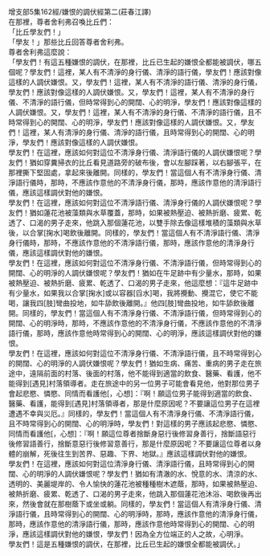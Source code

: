 增支部5集162經/嫌恨的調伏經第二(莊春江譯)  
在那裡，尊者舍利弗召喚比丘們：  
「比丘學友們！」  
「學友！」那些比丘回答尊者舍利弗。  
尊者舍利弗這麼說：  
「學友們！有這五種嫌恨的調伏，在那裡，比丘已生起的嫌恨全都能被調伏，哪五個呢？學友們！這裡，某人有不清淨的身行儀、清淨的語行儀，學友們！應該對像這樣的人調伏嫌恨。又，學友們！這裡，某人有不清淨的語行儀、清淨的身行儀，學友們！應該對像這樣的人調伏嫌恨。又，學友們！這裡，某人有不清淨的身行儀、不清淨的語行儀，但時常得到心的開闊、心的明淨，學友們！應該對像這樣的人調伏嫌恨。又，學友們！這裡，某人有不清淨的身行儀、不清淨的語行儀，且不時常得到心的開闊、心的明淨，學友們！應該對像這樣的人調伏嫌恨。又，學友們！這裡，某人有清淨的身行儀、清淨的語行儀，且時常得到心的開闊、心的明淨，學友們！應該對像這樣的人調伏嫌恨。  
學友們！在這裡，應該如何對這位不清淨身行儀、清淨語行儀的人調伏嫌恨呢？學友們！猶如穿糞掃衣的比丘看見道路旁的破布後，會以左腳踩著，以右腳張平，在那裡撕下堅固處，拿起來後離開。同樣的，學友們！當這個人有不清淨身行儀、清淨語行儀時，那時，不應該作意他的不清淨身行儀，那時，應該作意他的清淨語行儀，應該這樣調伏對他的嫌恨。  
學友們！在這裡，應該如何對這位不清淨語行儀、清淨身行儀的人調伏嫌恨呢？學友們！猶如蓮花池被藻類與水草覆蓋，那時，如果被熱壓迫、被熱折磨、疲累、乾透了、口渴的男子走來，他跳入那個蓮花池，以雙手除去像這樣堆積的藻類與水草後，以合掌[掬水]喝飲後離開。同樣的，學友們！當這個人有不清淨語行儀、清淨身行儀時，那時，不應該作意他的不清淨語行儀，那時，應該作意他的清淨身行儀，應該這樣調伏對他的嫌恨。  
學友們！在這裡，應該如何對這位不清淨身行儀、不清淨語行儀，但時常得到心的開闊、心的明淨的人調伏嫌恨呢？學友們！猶如在牛足跡中有少量水，那時，如果被熱壓迫、被熱折磨、疲累、乾透了、口渴的男子走來，他這麼想：『這牛足跡中有少量水，如果我以合掌[掬水]或以容器[舀水]喝，我將攪動、攪混它，使它不能喝，讓我四[肢]彎曲投地，如牛舔飲後離開。』他四[肢]彎曲投地，如牛舔飲後離開。同樣的，學友們！當這個人有不清淨身行儀、不清淨語行儀，但時常得到心的開闊、心的明淨時，那時，不應該作意他的不清淨身行儀，不應該作意他的不清淨語行儀，那時，應該作意他時常得到心的開闊、心的明淨，應該這樣調伏對他的嫌恨。  
學友們！在這裡，應該如何對這位不清淨身行儀、不清淨語行儀，且不時常得到心的開闊、心的明淨的人調伏嫌恨呢？學友們！猶如生病、痛苦、重病的男子走在旅途中，遠隔前面的村落、後面的村落，他不能得到適當的飲食、醫藥、看護，他不能得到[遇見]村落領導者。走在旅途中的另一位男子可能會看見他，他對那位男子會起悲愍、憐愍、同情而看護他[，心想]：『啊！願這位男子能得到適當的飲食、醫藥、看護，能得到[遇見]村落領導者，那是什麼原因呢？不要讓這位男子在這裡遭遇不幸與災厄。』同樣的，學友們！當這個人有不清淨身行儀、不清淨語行儀，且不時常得到心的開闊、心的明淨時，學友們！對這樣的男子應該起悲愍、憐愍、同情而看護他[，心想]：『啊！願這位尊者捨斷身惡行後修習身善行，捨斷語惡行後修習語善行，捨斷意惡行後修習意善行，那是什麼原因呢？不要讓這位尊者以身體的崩解，死後往生到苦界、惡趣、下界、地獄。』應該這樣調伏對他的嫌恨。  
學友們！在這裡，應該如何對這位清淨身行儀、清淨語行儀，且時常得到心的開闊、心的明淨的人調伏嫌恨呢？學友們！猶如有清澈的水、悅意的水、清涼的水、透明的、美麗堤岸的、令人愉快的蓮花池被種種樹木遮蔭，那時，如果被熱壓迫、被熱折磨、疲累、乾透了、口渴的男子走來，他跳入那個蓮花池沐浴、喝飲後再出來，然後會就在那樹蔭下或坐或躺。同樣的，學友們！當這個人有清淨身行儀、清淨語行儀，且時常得到心的開闊、心的明淨時，那時，應該作意他的清淨身行儀，那時，應該作意他的清淨語行儀，那時，應該作意他時常得到心的開闊、心的明淨，應該這樣調伏對他的嫌恨，學友們！因為全方位端正的人之故，心明淨。  
學友們！這是五種嫌恨的調伏，在那裡，比丘已生起的嫌恨全都能被調伏。」  
  
  
